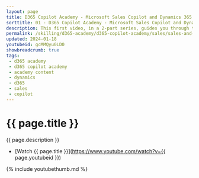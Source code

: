```yaml
---
layout: page
title: D365 Copilot Academy - Microsoft Sales Copilot and Dynamics 365 Sales
sorttitle: 01 - D365 Copilot Academy - Microsoft Sales Copilot and Dynamics 365 Sales
description: This first video, in a 2-part series, guides you through the steps necessary to get started quickly in creating and boosting a chatbot with expanded natural language capabilities with Microsoft Sales Copilot and D365 Sales. In order to setup and configure Sales Copilot you will need Admin privileges and access to Admin Portal, Teams Admin Center, Dynamics 365 App Settings and Power Platform Admin Center.
permalink: /skilling/d365-academy/d365-copilot-academy/sales/sales-and-copilot
updated: 2024-01-18
youtubeid: gcMMQyu0LD0
showbreadcrumb: true
tags: 
 - d365 academy
 - d365 copilot academy
 - academy content
 - dynamics
 - d365
 - sales
 - copilot
---
```


# {{ page.title }}

{{ page.description }}

* [Watch {{ page.title }}](https://www.youtube.com/watch?v={{ page.youtubeid }})

{% include youtubethumb.md %}
